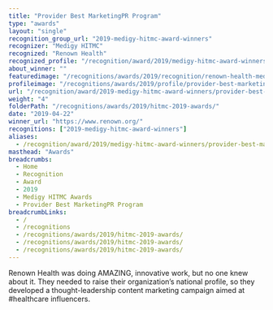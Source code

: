 ```yaml
---
title: "Provider Best MarketingPR Program"
type: "awards"
layout: "single"
recognition_group_url: "2019-medigy-hitmc-award-winners"
recognizer: "Medigy HITMC"
recognized: "Renown Health"
recognized_profile: "/recognition/award/2019/medigy-hitmc-award-winners/provider-best-marketing-pr-program/"
about_winner: ""
featuredimage: "/recognitions/awards/2019/recognition/renown-health-medigy-hitmc-2019-best-marketing-pr-program-of-the-year.jpg"
profileimage: "/recognitions/awards/2019/profile/provider-best-marketingpr-program.jpg"
url: "/recognition/award/2019-medigy-hitmc-award-winners/provider-best-marketing-pr-program"
weight: "4"
folderPath: "/recognitions/awards/2019/hitmc-2019-awards/"
date: "2019-04-22"
winner_url: "https://www.renown.org/"
recognitions: ["2019-medigy-hitmc-award-winners"]
aliases:
  - /recognition/award/2019/medigy-hitmc-award-winners/provider-best-marketing-pr-program/
masthead: "Awards"
breadcrumbs:
  - Home
  - Recognition
  - Award
  - 2019
  - Medigy HITMC Awards
  - Provider Best MarketingPR Program
breadcrumbLinks:
  - /
  - /recognitions
  - /recognitions/awards/2019/hitmc-2019-awards/
  - /recognitions/awards/2019/hitmc-2019-awards/
  - /recognitions/awards/2019/hitmc-2019-awards/
---
```


Renown Health was doing AMAZING, innovative work, but no one knew about it. They needed to raise their organization’s national profile, so they developed a thought-leadership content marketing campaign aimed at #healthcare influencers.
